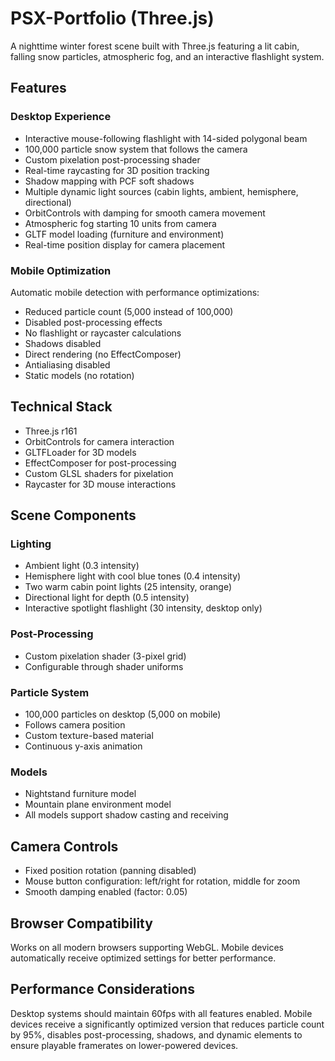# PSX-Portfolio (Three.js)

A nighttime winter forest scene built with Three.js featuring a lit cabin, falling snow particles, atmospheric fog, and an interactive flashlight system.

## Features

### Desktop Experience
- Interactive mouse-following flashlight with 14-sided polygonal beam
- 100,000 particle snow system that follows the camera
- Custom pixelation post-processing shader
- Real-time raycasting for 3D position tracking
- Shadow mapping with PCF soft shadows
- Multiple dynamic light sources (cabin lights, ambient, hemisphere, directional)
- OrbitControls with damping for smooth camera movement
- Atmospheric fog starting 10 units from camera
- GLTF model loading (furniture and environment)
- Real-time position display for camera placement

### Mobile Optimization
Automatic mobile detection with performance optimizations:
- Reduced particle count (5,000 instead of 100,000)
- Disabled post-processing effects
- No flashlight or raycaster calculations
- Shadows disabled
- Direct rendering (no EffectComposer)
- Antialiasing disabled
- Static models (no rotation)

## Technical Stack

- Three.js r161
- OrbitControls for camera interaction
- GLTFLoader for 3D models
- EffectComposer for post-processing
- Custom GLSL shaders for pixelation
- Raycaster for 3D mouse interactions

## Scene Components

### Lighting
- Ambient light (0.3 intensity)
- Hemisphere light with cool blue tones (0.4 intensity)
- Two warm cabin point lights (25 intensity, orange)
- Directional light for depth (0.5 intensity)
- Interactive spotlight flashlight (30 intensity, desktop only)

### Post-Processing
- Custom pixelation shader (3-pixel grid)
- Configurable through shader uniforms

### Particle System
- 100,000 particles on desktop (5,000 on mobile)
- Follows camera position
- Custom texture-based material
- Continuous y-axis animation

### Models
- Nightstand furniture model
- Mountain plane environment model
- All models support shadow casting and receiving

## Camera Controls
- Fixed position rotation (panning disabled)
- Mouse button configuration: left/right for rotation, middle for zoom
- Smooth damping enabled (factor: 0.05)

## Browser Compatibility

Works on all modern browsers supporting WebGL. Mobile devices automatically receive optimized settings for better performance.

## Performance Considerations

Desktop systems should maintain 60fps with all features enabled. Mobile devices receive a significantly optimized version that reduces particle count by 95%, disables post-processing, shadows, and dynamic elements to ensure playable framerates on lower-powered devices.

